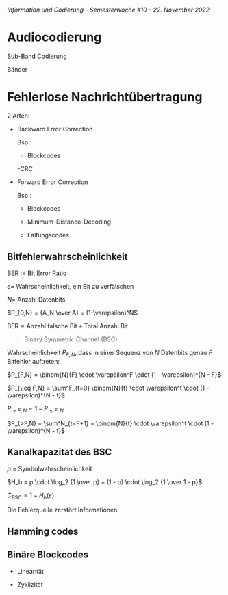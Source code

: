 ###### Information und Codierung - Semesterwoche #10 - 22. November 2022

# Audiocodierung

Sub-Band Codierung

Bänder

# Fehlerlose Nachrichtübertragung

2 Arten:

- Backward Error Correction

  Bsp.:

  - Blockcodes

  -CRC

- Forward Error Correction

  Bsp.:

  - Blockcodes

  - Minimum-Distance-Decoding

  - Faltungscodes

## Bitfehlerwahrscheinlichkeit

BER := Bit Error Ratio

$\varepsilon =$ Wahrscheinlichkeit, ein Bit zu verfälschen

$N=$ Anzahl Datenbits

$P_{0,N} = {A_N \over A} = (1-\varepsilon)^N$

$\text{BER} = \text{Anzahl falsche Bit} \div \text{Total Anzahl Bit}$

> Binary Symmetric Channel (BSC)

Wahrscheinlichkeit $P_{F,N}$, dass in einer Sequenz von $N$ Datenbits genau $F$ Bitfehler auftreten:

$P_{F,N} = \binom{N}{F} \cdot \varepsilon^F \cdot (1 - \varepsilon)^{N - F}$

$P_{\leq F,N} = \sum^F_{t=0} \binom{N}{t} \cdot \varepsilon^t \cdot (1 - \varepsilon)^{N - t}$

$P_{>F,N} = 1 - P_{\leq F,N}$

$P_{>F,N} = \sum^N_{t=F+1} = \binom{N}{t} \cdot \varepsilon^t \cdot (1 - \varepsilon)^{N - t}$

## Kanalkapazität des BSC

$p :=$ Symbolwahrscheinlichkeit

$H_b = p \cdot \log_2 {1 \over p} + (1 - p) \cdot \log_2 {1 \over 1 - p}$

$C_{\text{BSC}} = 1 - H_b(\varepsilon)$

Die Fehlerquelle zerstört Informationen.

## Hamming codes

## Binäre Blockcodes

- Linearität

- Zyklizität
